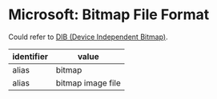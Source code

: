 # Microsoft: Bitmap File Format

Could refer to [DIB (Device Independent Bitmap)](../master/dib.md).

| identifier | value
| --------- | -----
| alias     | bitmap
| alias     | bitmap image file
